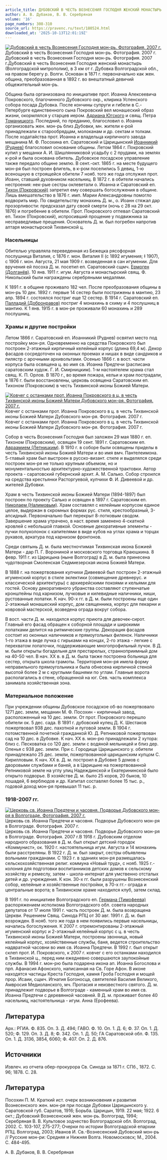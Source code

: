 ```yaml
---
article_title: ДУБОВСКИЙ В ЧЕСТЬ ВОЗНЕСЕНИЯ ГОСПОДНЯ ЖЕНСКИЙ МОНАСТЫРЬ
author: А. В. Дубаков, В. В. Серебряная
volume: '16'
page_numbers: 308-310
source_url: https://pravenc.ru/text/180524.html
downloaded_at: '2025-10-13T12:01:19Z'
---
```


[![Дубовский в честь Вознесения Господня мон-рь. Фотография. 2007 г.](https://pravenc.ru/data/960/486/1234/i200.jpg "Кликните для увеличения картинки")](https://pravenc.ru/data/960/486/1234/i400.jpg)Дубовский в честь Вознесения Господня мон-рь. Фотография. 2007 г.  
Дубовский в честь Вознесения Господня мон-рь. Фотография. 2007 г.Ду́бовский в честь Вознесения Господня женский монастырь (Волгоградской митрополии), в 3 км от г. Дубовка Волгоградской обл., на правом берегу р. Волги. Основан в 1871 г. первоначально как жен. община, преобразованная в 1892 г. во внештатный девичий общежительный мон-рь.

Община была организована по инициативе прот. Иоанна Алексеевича Покровского, благочинного Дубовского окр., клирика Успенского собора посада Дубовка. После кончины супруги и гибели в С.-Петербурге единственного сына Покровский вел монашеский образ жизни, окормлялся у старцев иером. [Адриана Югского](<https://pravenc.ru/text/Адриана Югского.html>) и свящ. Петра [Томаницкого](https://pravenc.ru/text/Томаницкого.html). Последний, по преданию, благословил о. Иоанна организовать жен. мон-рь близ Дубовки, мн. жители к-рой принадлежали к старообрядцам, молоканам и др. сектам и толкам. После ходатайства прот. Иоанна и владельца кирпичного завода мещанина М. Ф. Посохина еп. Саратовский и Царицынский [Иоанникий (Руднев)](<https://pravenc.ru/text/Иоанникий (Руднев).html>) благословил основание общины. Летом 1864 г. Покровский купил у мещанки А. И. Шишлянниковой усадьбу с 2 прудами, на землях к-рой и была основана обитель. Дубовское посадское управление также передало общине землю. В сент.-окт. 1865 г. на месте будущего мон-ря был построен флигель, в к-ром поселились 5 девиц, 1-ю всенощную в строящейся обители 7 нояб. того же года отслужил прот. Иоанн, ставший духовником насельниц. В 1872 г. в обители начались нестроения: нек-рые сестры оклеветали о. Иоанна и Саратовский еп. [Тихон (Покровский)](<https://pravenc.ru/text/Тихон (Покровский).html>) запретил ему совершать богослужения в общине. Лишь вмешательство в 1876 г. имп. Марии Александровны помогло водворить мир. По свидетельству монахинь Д. м., о. Иоанн стяжал дар прозорливости: предсказал дату своей смерти (ночь с 28 на 29 окт. 1876) и погребение в обители. Прот. Покровского отпевал Саратовский еп. Тихон (Покровский), испросивший прощение у подвижника за несправедливые прещения. Основатель Д. м. был погребен напротив алтаря монастырской Тихвинской ц.

### Насельницы

Обителью управляла переведенная из Бежецка рясофорная послушница Виталия, с 1876 г. мон. Виталия II (с 1892 игумения; Ɨ 1907), с 1906 г. мон. Августа, 21 мая 1909 г. возведенная в сан игумении. Для вручения ей посоха Д. м. посетил еп. Саратовский сщмч. [Ермоген (Долганёв)](<https://pravenc.ru/text/Ермоген (Долганёв).html>). 10 янв. 1911 г. игум. Августа и монастырский свящ. Ф. Никольский были награждены серебряными медалями.

К 1891 г. в общине проживало 182 чел. После преобразования общины в мон-рь 10 дек. 1892 г. первые 14 сестер были пострижены в мантию, 23 апр. 1894 г. состоялся постриг еще 12 сестер. В 1914 г. Саратовский еп. [Палладий (Добронравов)](<https://pravenc.ru/text/Палладий (Добронравов).html>) постриг 4 монахинь в схиму и 4 послушниц в мантию. К 1 янв. 1915 г. в мон-ре проживали 60 монахинь и 289 послушниц.

### Храмы и другие постройки

Летом 1866 г. Саратовский еп. Иоанникий (Руднев) освятил место под постройку мон-ря. Одновременно на средства Покровского был построен 2-этажный кирпичный келейный корпус (длина 69,4 м). Декор фасадов сосредоточен на оконных проемах и нишах в виде сандриков и пилястр с арочными архивольтами. Осенью 1866 г. в вост. части корпуса была освящена ц. во имя св. Иоанна Предтечи (расписана саратовским худож. Г. И. Смирницким). 1-м настоятелем храма стал свящ. К. П. Орлов. В 1870 г., во время пожара, кельи и храм пострадали, в 1876 г. были восстановлены, церковь освящена Саратовским еп. Тихоном (Покровским) в честь Тихвинской иконы Божией Матери.

[![Ковчег с останками прот. Иоанна Покровского в ц. в честь Тихвинской иконы Божией Матери Дубовского мон-ря. Фотография. 2007 г.](https://pravenc.ru/data/015/487/1234/i200.jpg "Кликните для увеличения картинки")](https://pravenc.ru/data/015/487/1234/i400.jpg)Ковчег с останками прот. Иоанна Покровского в ц. в честь Тихвинской иконы Божией Матери Дубовского мон-ря. Фотография. 2007 г.  
Ковчег с останками прот. Иоанна Покровского в ц. в честь Тихвинской иконы Божией Матери Дубовского мон-ря. Фотография. 2007 г.

Собор в честь Вознесения Господня был заложен 29 мая 1880 г. еп. Тихоном (Покровским), освящен 19 сент. 1891 г. Саратовским еп. [Авраамием (Летницким)](<https://pravenc.ru/text/Авраамием (Летницким).html>). В 1910 г. в соборе были освящены приделы в честь Тихвинской иконы Божией Матери и во имя вмч. Пантелеимона. 5-главый храм был выстроен в русско-визант. стиле и выделялся среди построек мон-ря не только крупным объемом, но и монументальностью архитектурно-художественной трактовки. Автор проекта - саратовский губернский архит. А. М. Салько. Собор строился на средства крестьянки Расторгуевой, купчихи Ф. И. Дивеевой и др. жителей Дубовки.

Храм в честь Тихвинской иконы Божией Матери (1894-1897) был построен по проекту Салько и освящен в 1897 г. Саратовским еп. [Николаем (Налимовым)](<https://pravenc.ru/text/Николаем (Налимовым).html>). Храм составлял с келейным корпусом единое целое, выдержан в скромных формах рус. стиля, крестообразный, 3-апсидный. Первоначально был перекрыт 8-лотковым сводом. Завершение храма утрачено, в наст. время заменено 4-скатной кровлей с небольшой главкой. Основные декоративные элементы - пучки полуколонок с капителями в виде кубов на углах храма и торцах рукавов, аркатура под карнизом фронтонов.

Среди святынь Д. м. была местночтимая Тихвинская икона Божией Матери - дар П. Г. Ворониной и московского торговца Краюшкина. 8 февр. 1911 г. из Царицына (ныне Волгоград) в Д. м. была принесена чудотворная Смоленская Седмиезерская икона Божией Матери.

В 1888 г. на пожертвования купчихи Дивеевой был построен 2-этажный игуменский корпус в стиле эклектики (совмещение древнерус. и классической архитектуры) с архиерейскими покоями и кельями для гостей. Основу декоративного убранства составляют ступенчатые кронштейны под карнизом, лучковые и килевидные наличники, ниши, рустованные лопатки. К нач. 90-х гг. в Д. м. были построены еще один 2-этажный монашеский корпус, дом священника, корпус для пекарни и ковровой мастерской, возведена ограда вокруг собора.

В вост. части Д. м. находился корпус приюта для девочек-сирот. Главный его фасад обращен к соборной площади и широкими лопатками делится на ритмические группы. Декорация фасадов состоит из оконных наличников и прямоугольных филенок. Наличники 1-го этажа в виде лучка с гирьками на концах, 2-го этажа - легкие с перехватом лопаточки, поддерживающие многопрофильный лучок. В Д. м. были открыты богадельня для престарелых, странноприимный дом на 40-50 чел. В нач. XX в. в Д. м. была также построена больница для сестер, открыта школа грамоты. Территория мон-ря имела форму неправильного прямоугольника и была обнесена кирпичной стеной высотой более 2 м с круглыми башнями по углам. Главные ворота располагались в стене, обращенной на юг. Сев. часть комплекса занимала хозяйственная зона.

### Материальное положение

При учреждении общины Дубовское посадское об-во пожертвовало 1271 дес. земли, мещанин М. Ф. Посохин - кирпичный завод, расположенный на 10 дес. земли. От прот. Покровского перешло обители ок. 5 дес. сада. В 1891 г. дубовский купец Д. К. Шестаков пожертвовал 938 дес. пахотной и луговой земли. В 1904 г. потомственной почетной гражданкой Ю. Д. Репниковой пожертвован сад на 10 дес. в Дубовке. К нач. XX в. мон-рю принадлежали 2 хутора: близ с. Песковатка со 120 дес. земли с водяной мельницей и близ дер. Оленья с 938 дес. земли. При с. Городище Царицынского у. обители принадлежало 25 дес. земли, пожертвованной царицынским купцом С. Кирилловым. К нач. XX в. Д. м. построил в Дубовке 5 домов с дворовыми службами и баней, а в Царицыне на пожертвованной Репниковой земле на углу улиц Надеждинской и Екатерининской было открыто подворье. В хозяйстве Д. м. было 25 коров, 20 быков, 10 лошадей, 6 верблюдов и др. Капитал составлял более 15 тыс. р., годовой доход мон-ря превышал 11 тыс. р.

### 1918-2007 гг.

[![Церковь св. Иоанна Предтечи и часовня. Подворье Дубовского мон-ря в Волгограде. Фотография. 2007 г.](https://pravenc.ru/data/544/485/1234/i200.jpg "Кликните для увеличения картинки")](https://pravenc.ru/data/544/485/1234/i400.jpg)Церковь св. Иоанна Предтечи и часовня. Подворье Дубовского мон-ря в Волгограде. Фотография. 2007 г.  
Церковь св. Иоанна Предтечи и часовня. Подворье Дубовского мон-ря в Волгограде. Фотография. 2007 г.В 1918 г. Дубовским отделом народного образования в Д. м. был открыт детский городок «Коммунист», ок. 1920 г. настоятельница игум. Августа и 14 монахинь были расстреляны. В 1922 г. Д. м. был закрыт, сестры объявлены вольными гражданами. С 1923 г. в зданиях мон-ря размещалась сельскохозяйственная религ. коммуна «Новый труд», с нояб. 1925 г.- колония для подготовки воспитанников детских домов к сельскому хозяйству и ремеслу, затем - школа-интернат для умственно отсталых детей и др. учреждения. К кон. 30-х гг. были разрушены Вознесенский собор, келейные и хозяйственные постройки, в 70-х гг.- ограда и центральные ворота; в Тихвинском храме находился клуб, затем склад.

В 1991 г. по инициативе Волгоградского еп. [Германа (Тимофеева)](<https://pravenc.ru/text/Германа (Тимофеева).html>) распоряжением исполкома Волгоградского обл. совета народных депутатов от 17 июля 1991 г. часть построек Д. м. была возвращена Церкви. Решением Свящ. Синода РПЦ от 30 авг. 1991 г. Д. м. был возрожден. В нояб. того же года в нем появились первые насельницы, начались богослужения. К 2007 г. отремонтированы 2-этажный игуменский корпус и 2-этажный келейный корпус с ц. в честь Тихвинской иконы Божией Матери, построены звонница, новый келейный корпус, хозяйственные службы, баня, ведется строительство надвратной часовни во имя св. Иоанна Предтечи. В 1992 г. был открыт склеп прот. И. Покровского, к 2007 г. ковчег с его останками находился в Тихвинской ц., перед ним ежедневно совершаются заупокойные службы. В 1994 г. мон-рю была подарена икона ап. Иоанна Богослова и прп. Афанасия Афонского, написанная на Св. Горе Афон. В иконе находятся частицы Креста Господня, камня Гроба Господня и мощей прор. Исаии, сщмч. Игнатия Богоносца, святителей Василия Великого, Амвросия Медиоланского, мч. Протасия и неизвестного святого. Д. м. принадлежит подворье в Волгограде - каменный храм во имя св. Иоанна Предтечи с деревянной часовней. В Д. м. проживает более 40 насельниц, настоятельница - игум. Анна (Ерофеева).

## Литература

Арх.: РГИА. Ф. 835. Оп. 3. Д. 494; ГАВО. Ф. 10. Оп. 1. Д. 6; Ф. 37. Оп. 1. Д. 520; Ф. 129. Оп. 3. Д. 8; Ф. 342. Оп. 1. Д. 50; ГА Саратовской обл. Ф. 135. Оп. 1. Д. 3136, 3854, 6060; Ф. 407. Оп. 2. Д. 876.

## Источники

Извлеч. из отчета обер-прокурора Св. Синода за 1871 г. СПб., 1872. С. 96; 1878. С. 28.

## Литература

Посохин П. М. Краткий ист. очерк возникновения и развития Вознесенского жен. мон-ря при посаде Дубовки Царицынского у. Саратовской губ. Саратов, 1916; Борьба. Царицын, 1919. 22 мая; 1922. 6 окт.; Дубовский Вознесенский жен. мон-рь. Волгоград, 1994; Серебряная В. В. Культовое зодчество Волгоградской обл. Волгоград, 2002. С. 103-107, 275-277; Очерки по истории Волгоградской епархии РПЦ. Волгоград, 2003; Иванов И. Св.-Вознесенский Дубовский мон-рь // Русские мон-ри: Средняя и Нижняя Волга. Новомосковск; М., 2004. С. 484-495.

А. В. Дубаков, В. В. Серебряная
